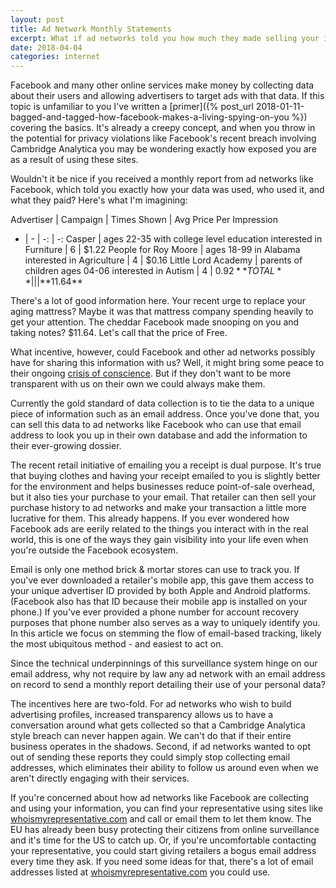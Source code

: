 ```yaml
---
layout: post
title: Ad Network Monthly Statements
excerpt: What if ad networks told you how much they made selling your information, and who they sold it to?
date: 2018-04-04
categories: internet
---
```

Facebook and many other online services make money by collecting data about their users and allowing advertisers to target ads with that data. If this topic is unfamiliar to you I've written a [primer]({% post_url 2018-01-11-bagged-and-tagged-how-facebook-makes-a-living-spying-on-you %}) covering the basics. It's already a creepy concept, and when you throw in the potential for privacy violations like Facebook's recent breach involving Cambridge Analytica you may be wondering exactly how exposed you are as a result of using these sites.

Wouldn't it be nice if you received a monthly report from ad networks like Facebook, which told you exactly how your data was used, who used it, and what they paid? Here's what I'm imagining:

Advertiser | Campaign | Times Shown | Avg Price Per Impression
- | - | -: | -:
Casper | ages 22-35 with college level education interested in Furniture | 6 | $1.22
People for Roy Moore | ages 18-99 in Alabama interested in Agriculture | 4 | $0.16
Little Lord Academy | parents of children ages 04-06 interested in Autism | 4 | $0.92
**TOTAL** | | | **$11.64**

There's a lot of good information here. Your recent urge to replace your aging mattress? Maybe it was that mattress company spending heavily to get your attention. The cheddar Facebook made snooping on you and taking notes? $11.64. Let's call that the price of Free.

What incentive, however, could Facebook and other ad networks possibly have for sharing this information with us? Well, it might bring some peace to their ongoing [crisis of conscience](http://www.apnewsarchive.com/2018/Facebook-is-asking-users-whether-they-think-it-s-good-for-the-world-in-a-poll-sent-to-an-unspecified-number-of-people/id-bc74a9598d924601aeb9a8415dfb701d). But if they don't want to be more transparent with us on their own we could always make them.

Currently the gold standard of data collection is to tie the data to a unique piece of information such as an email address. Once you've done that, you can sell this data to ad networks like Facebook who can use that email address to look you up in their own database and add the information to their ever-growing dossier.

The recent retail initiative of emailing you a receipt is dual purpose. It's true that buying clothes and having your receipt emailed to you is slightly better for the environment and helps businesses reduce point-of-sale overhead, but it also ties your purchase to your email. That retailer can then sell your purchase history to ad networks and make your transaction a little more lucrative for them. This already happens. If you ever wondered how Facebook ads are eerily related to the things you interact with in the real world, this is one of the ways they gain visibility into your life even when you're outside the Facebook ecosystem.

Email is only one method brick & mortar stores can use to track you. If you've ever downloaded a retailer's mobile app, this gave them access to your unique advertiser ID provided by both Apple and Android platforms. (Facebook also has that ID because their mobile app is installed on your phone.) If you've ever provided a phone number for account recovery purposes that phone number also serves as a way to uniquely identify you. In this article we focus on stemming the flow of email-based tracking, likely the most ubiquitous method - and easiest to act on.

Since the technical underpinnings of this surveillance system hinge on our email address, why not require by law any ad network with an email address on record to send a monthly report detailing their use of your personal data?

The incentives here are two-fold. For ad networks who wish to build advertising profiles, increased transparency allows us to have a conversation around what gets collected so that a Cambridge Analytica style breach can never happen again. We can't do that if their entire business operates in the shadows. Second, if ad networks wanted to opt out of sending these reports they could simply stop collecting email addresses, which eliminates their ability to follow us around even when we aren't directly engaging with their services.

If you're concerned about how ad networks like Facebook are collecting and using your information, you can find your representative using sites like [whoismyrepresentative.com](https://whoismyrepresentative.com/) and call or email them to let them know. The EU has already been busy protecting their citizens from online surveillance and it's time for the US to catch up. Or, if you're uncomfortable contacting your representative, you could start giving retailers a bogus email address every time they ask. If you need some ideas for that, there's a lot of email addresses listed at [whoismyrepresentative.com](https://whoismyrepresentative.com/) you could use.
